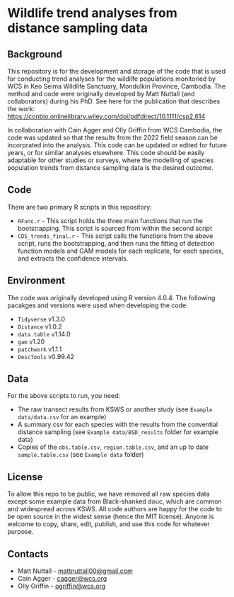 # Wildlife trend analyses from distance sampling data

## Background

This repository is for the development and storage of the code that is used for conducting trend analyses for the wildilfe populations monitoried by WCS in Keo Seima Wildlife Sanctuary, Mondulkiri Province, Cambodia. The method and code were originally developed by Matt Nuttall (and collaborators) during his PhD. See here for the publication that describes the work: https://conbio.onlinelibrary.wiley.com/doi/pdfdirect/10.1111/csp2.614

In collaboration with Cain Agger and Olly Griffin from WCS Cambodia, the code was updated so that the results from the 2022 field season can be incorprated into the analysis. This code can be updated or edited for future years, or for similar analyses elsewhere. This code should be easily adaptable for other studies or surveys, where the modelling of species population trends from distance sampling data is the desired outcome.

## Code

There are two primary R scripts in this repository:

* `RFunc.r` - This script holds the three main functions that run the bootstrapping. This script is sourced from within the second script
* `CDS_trends_final.r` - This script calls the functions from the above script, runs the bootstrapping, and then runs the fitting of detection function models and GAM models for each replicate, for each species, and extracts the confidence intervals.

## Environment

The code was originally developed using R version 4.0.4. The following pacakges and versions were used when developing the code:
* `Tidyverse` v1.3.0
* `Distance` v1.0.2
* `data.table` v1.14.0
* `gam` v1.20
* `patchwork` v1.1.1
* `DescTools` v0.99.42

## Data

For the above scripts to run, you need: 

* The raw transect results from KSWS or another study (see `Example data/data.csv` for an example) 
* A summary csv for each species with the results from the convential distance sampling (see `Example data/BSD_results` folder for example data)
* Copies of the `obs.table.csv`, `region.table.csv`, and an up to date `sample.table.csv` (see `Example data` folder)

## License 

To allow this repo to be public, we have removed all raw species data except some example data from Black-shanked douc, which are common and widespread across KSWS. All code authors are happy for the code to be open source in the widest sense (hence the MIT license). Anyone is welcome to copy, share, edit, publish, and use this code for whatever purpose. 

## Contacts

* Matt Nuttall - mattnuttall00@gmail.com
* Cain Agger - cagger@wcs.org
* Olly Griffin - ogriffin@wcs.org
